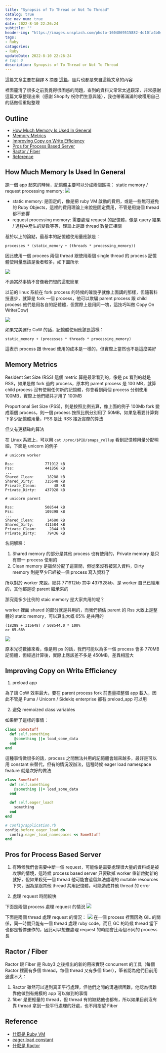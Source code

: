 ```yaml
---
title: "Synopsis of To Thread or Not To Thread"
catalog: true
toc_nav_num: true
date: 2022-8-10 22:26:24
subtitle: ""
header-img: "https://images.unsplash.com/photo-1604869515882-4d10fa4b0492?ixlib=rb-1.2.1&ixid=MnwxMjA3fDB8MHxwaG90by1wYWdlfHx8fGVufDB8fHx8&auto=format&fit=crop&w=1770&q=80"
tags:
- Ruby
catagories:
- Ruby
updateDate: 2022-8-10 22:26:24
# top: 0
description: Synopsis of To Thread or Not To Thread
---
```


這篇文章主要在翻譯 & 摘要 [這篇](https://shopify.engineering/ruby-execution-models)，圖片也都是來自這篇文章的內容

裡面釐清了很多之前我覺得很困惑的問題，查到的資料又常常太過艱深，非常感謝這篇文章整理出來（感謝 Shopify 祝你們生意興隆），我也帶著滿滿的收穫用自己的話做個重點整理

## Outline
- [How Much Memory Is Used In General](#how-much-memory-is-used-in-general)
- [Memory Metrics](#memory-metrics)
- [Improving Copy on Write Efficiency](#improving-copy-on-write-efficiency)
- [Pros for Process Based Server](#pros-for-process-based-server)
- [Ractor / Fiber](#ractor-/-fiber)
- [Reference](#reference)

## How Much Memory Is Used In General
跑一個 app 起來的時候，記憶體主要可以分成兩個區塊： static memory / request processing memory:
![](https://i.imgur.com/lh08m76.png)

- static memory:
是固定的，像是把 ruby VM 啟動的費用，或是一些無可避免的 Ruby Objects，這裡的費用理論上來說是固定費用，不管是用幾個 thread 都不影響
- request processing memory:
需要處理 request 的記憶體，像是 query 結果 / 過程中產生的變數等等，理論上是跟 thread 數量正相關

基於以上的論點，最基本的記憶體使用量應該是：

```
processes * (static_memory + (threads * processing_memory))
```

因此使用一個 procees 兩個 thread 跟使用兩個 single thread 的 process 記憶體使用量應該是後者較多，如下圖所示

![](https://i.imgur.com/M86cqBp.png)

不過當然事情不會像我們想的這麼簡單

以前的 linux 系統在 fork process 的時候的確幾乎就像上面講的那樣，但隨著科技進步，就算是 fork 一個 process，他可以欺騙 parent process 跟 child process 他們是用各自的記體體，但實際上是用同一塊，這技巧叫做 Copy On Write(Cow)

![](https://i.imgur.com/AaRpI9o.png)

如果完美運行 CoW 的話，記憶體使用應該長這樣：

```
static_memory + (processes * threads * processing_memory)
```

這表示 process 跟 thread 使用的成本是一樣的，但實際上當然也不是這麼美好

## Memory Metrics

Resident Set Size (RSS) 這個 metric 算是最常看到的，像是 ps 看到的就是 RSS，如果是做 fork 過的 process，原本的 parent process 是 100 MB，就算 child process 沒有使用任何新的記憶體，你會看到兩個 process 分別使用 100MB，實際上他們總共才用了 100MB

Proportional Set Size (PSS)，則是按照比例去算，像上面的例子 100Mb fork 變成兩個 process，則一個 process 按照比例分別用了 50MB，如果急著要計算剩下多少記憶體用量，PSS 是比 RSS 接近實際的算法

但又有更精確的算法

在 Linux 系統上，可以用 `cat /proc/$PID/smaps_rollup` 看到記憶體用量分配明細，下面是 unicorn 的例子

```
# unicorn worker

Rss:              771912 kB
Pss:              441856 kB
...
Shared_Clean:      18288 kB
Shared_Dirty:     315648 kB
Private_Clean:        48 kB
Private_Dirty:    437928 kB

# unicorn parent

Rss:              508544 kB
Pss:              109398 kB
...
Shared_Clean:      14680 kB
Shared_Dirty:     411584 kB
Private_Clean:      2844 kB
Private_Dirty:     79436 kB
```

名詞解釋：
1. Shared memory 的部分是其他 process 也有使用的，Private memory 是只有單一 process 使用的
2. Clean memory 是雖然分配了這空間，但從來沒有被寫入資料，Dirty memory 則是至少已經被一個 process 寫入資料了

所以對於 worker 來說，總共 771912kb 其中 437928kb，是 worker 自己已經用的，其他都是從 parent 繼承來的

那究竟多少比例的 staic memory 是大家共用的呢？

worker 裡面 shared 的部分就是共用的，而我們預估 parent 的 Rss 大致上是整體的 static memory，可以算出大概 65% 是共用的

```
(18288 + 315648) / 508544.0 * 100%
>> 65.66%
```

![](https://i.imgur.com/8Qktbkj.png)

原本光從數據來看，像是用 ps 的話，我們可能以為多一個 process 會多 770MB 記憶體，但經過計算後，實際上應該差不多是 450MB，差異相當大

## Improving Copy on Write Efficiency
1. preload app

為了讓 CoW 效率最大，要在 parent process fork 前盡量把整個 app 載入，因此不管是 Puma / Unicorn / Sidekiq enterprise 都有 preload_app 可以用

2. 避免 memoized class variables

如果醉了這樣的事情：
```ruby
class SomeStuff
  def self.something
    @something ||= load_some_data
  end
end
```

這種事情做很多的話，process 之間無法共用的記憶體會越來越多，最好是可以用 constant 來替代，但有的情況沒辦法，這種時候 eager load namespace feature 就是次好的做法

```ruby
class SomeStuff
  def self.something
    @something ||= load_some_data
  end

  def self.eager_load!
    something
  end
end

# config/application.rb
config.before_eager_load do
  config.eager_load_namespaces << SomeStuff
end
```

## Pros for Process Based Server
1. 有時候我們會需要中斷一個 request，可能像是需要處理很大量的資料或是被攻擊的情境，這時候 process based server 只要砍掉 worker 重新啟動新的就好，但如果殺死一個 thread 他可能會遺留無法處理的 mutable resources 下來，因為是跟其他 thread 共用記憶體，可能造成其他 thread 的 error

2. 處理 request 時間較快

下面是兩個 process 處理 request 的情況
![](https://i.imgur.com/jEAArTB.png)

下面是兩個 thread 處理 request 的情況：
![](https://i.imgur.com/lq9IjgX.png)
在一個 process 裡面因為 GIL 的關係，同一時間只能有一個 thread 處理 ruby code，而且 GC 的時候 thread 當下也都是暫停運作的，因此可以想像處理 request 的時間會比兩個不同的 process 長

## Ractor / Fiber
Ractor 跟 Fiber 是 Ruby3 之後推出的新的用來實現 concurrent 的工具（每個 Ractor 裡面有多個 thread，每個 thread 又有多個 fiber），筆者認為他們目前用途還不大：
1. Ractor 雖然可以達到真正平行處理，但他們之間的溝通很困難，他認為很難靠他做到有規模的 app 可以做到的事情
2. fiber 是更輕量的 thread，但 thread 有的缺點他也都有，所以如果目前沒有靠 thread 拿到一些平行處理的好處，也不用指望 Fiber


## Reference

- [什麼是 Ruby VM](https://sitaramshelke.medium.com/inside-rubyvm-967b25e234db)
- [eager load constant](https://blog.saeloun.com/2020/02/24/rails-6.1-rake-eager-load.html)
- [什麼是 Ractor](https://scoutapm.com/blog/ruby-ractor)